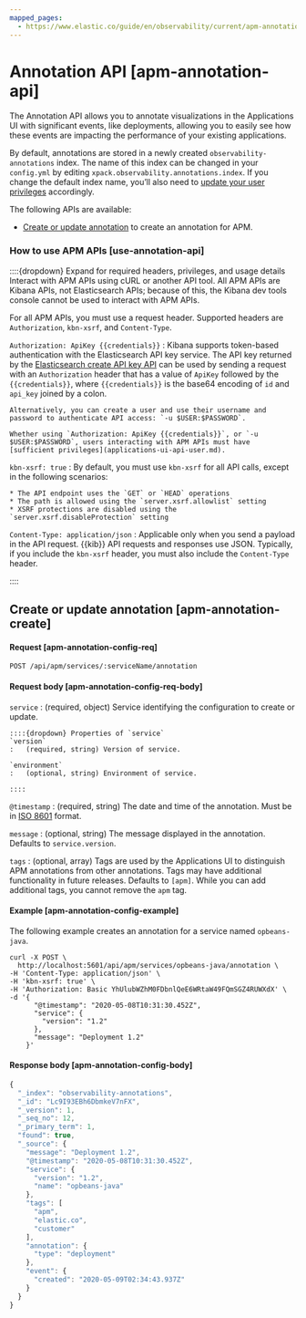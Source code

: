 ```yaml
---
mapped_pages:
  - https://www.elastic.co/guide/en/observability/current/apm-annotation-api.html
---
```


# Annotation API [apm-annotation-api]

The Annotation API allows you to annotate visualizations in the Applications UI with significant events, like deployments, allowing you to easily see how these events are impacting the performance of your existing applications.

By default, annotations are stored in a newly created `observability-annotations` index. The name of this index can be changed in your `config.yml` by editing `xpack.observability.annotations.index`. If you change the default index name, you’ll also need to [update your user privileges](applications-ui-annotation-user.md) accordingly.

The following APIs are available:

* [Create or update annotation](#apm-annotation-create) to create an annotation for APM.


### How to use APM APIs [use-annotation-api] 

::::{dropdown} Expand for required headers, privileges, and usage details
Interact with APM APIs using cURL or another API tool. All APM APIs are Kibana APIs, not Elasticsearch APIs; because of this, the Kibana dev tools console cannot be used to interact with APM APIs.

For all APM APIs, you must use a request header. Supported headers are `Authorization`, `kbn-xsrf`, and `Content-Type`.

`Authorization: ApiKey {{credentials}}`
:   Kibana supports token-based authentication with the Elasticsearch API key service. The API key returned by the  [Elasticsearch create API key API](https://www.elastic.co/guide/en/elasticsearch/reference/current/security-api-create-api-key.html) can be used by sending a request with an `Authorization` header that has a value of `ApiKey` followed by the `{{credentials}}`, where `{{credentials}}` is the base64 encoding of `id` and `api_key` joined by a colon.

    Alternatively, you can create a user and use their username and password to authenticate API access: `-u $USER:$PASSWORD`.

    Whether using `Authorization: ApiKey {{credentials}}`, or `-u $USER:$PASSWORD`, users interacting with APM APIs must have [sufficient privileges](applications-ui-api-user.md).


`kbn-xsrf: true`
:   By default, you must use `kbn-xsrf` for all API calls, except in the following scenarios:

    * The API endpoint uses the `GET` or `HEAD` operations
    * The path is allowed using the `server.xsrf.allowlist` setting
    * XSRF protections are disabled using the `server.xsrf.disableProtection` setting


`Content-Type: application/json`
:   Applicable only when you send a payload in the API request. {{kib}} API requests and responses use JSON. Typically, if you include the `kbn-xsrf` header, you must also include the `Content-Type` header.

::::


## Create or update annotation [apm-annotation-create]


#### Request [apm-annotation-config-req] 

`POST /api/apm/services/:serviceName/annotation`


#### Request body [apm-annotation-config-req-body] 

`service`
:   (required, object) Service identifying the configuration to create or update.

    ::::{dropdown} Properties of `service`
    `version`
    :   (required, string) Version of service.

    `environment`
    :   (optional, string) Environment of service.

    ::::


`@timestamp`
:   (required, string) The date and time of the annotation. Must be in [ISO 8601](https://www.w3.org/TR/NOTE-datetime) format.

`message`
:   (optional, string) The message displayed in the annotation. Defaults to `service.version`.

`tags`
:   (optional, array) Tags are used by the Applications UI to distinguish APM annotations from other annotations. Tags may have additional functionality in future releases. Defaults to `[apm]`. While you can add additional tags, you cannot remove the `apm` tag.


#### Example [apm-annotation-config-example] 

The following example creates an annotation for a service named `opbeans-java`.

```curl
curl -X POST \
  http://localhost:5601/api/apm/services/opbeans-java/annotation \
-H 'Content-Type: application/json' \
-H 'kbn-xsrf: true' \
-H 'Authorization: Basic YhUlubWZhM0FDbnlQeE6WRtaW49FQmSGZ4RUWXdX' \
-d '{
      "@timestamp": "2020-05-08T10:31:30.452Z",
      "service": {
        "version": "1.2"
      },
      "message": "Deployment 1.2"
    }'
```


#### Response body [apm-annotation-config-body] 

```js
{
  "_index": "observability-annotations",
  "_id": "Lc9I93EBh6DbmkeV7nFX",
  "_version": 1,
  "_seq_no": 12,
  "_primary_term": 1,
  "found": true,
  "_source": {
    "message": "Deployment 1.2",
    "@timestamp": "2020-05-08T10:31:30.452Z",
    "service": {
      "version": "1.2",
      "name": "opbeans-java"
    },
    "tags": [
      "apm",
      "elastic.co",
      "customer"
    ],
    "annotation": {
      "type": "deployment"
    },
    "event": {
      "created": "2020-05-09T02:34:43.937Z"
    }
  }
}
```


